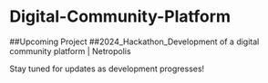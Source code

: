 
# Digital-Community-Platform
##Upcoming Project
##2024_Hackathon_Development of a digital community platform | Netropolis

Stay tuned for updates as development progresses!
